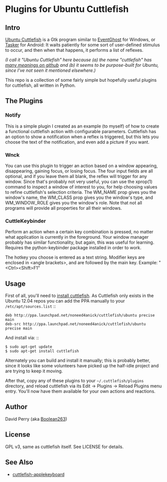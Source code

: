 # Plugins for Ubuntu Cuttlefish

## Intro

[Ubuntu Cuttlefish](https://launchpad.net/cuttlefish) is a Gtk program
similar to [EventGhost](http://www.eventghost.org/) for Windows, or
[Tasker](http://tasker.dinglisch.net/) for Android: It waits patiently
for some sort of user-defined stimulus to occur, and then when that happens,
it performs a list of reflexes.

_(I call it "Ubuntu Cuttlefish" here because (a) the name "cuttlefish"
has [many meanings on github](https://github.com/search?q=cuttlefish&type=Repositories)
and (b) it seems to be purpose-built for Ubuntu, since I've not seen it
mentioned elsewhere.)_

This repo is a collection of some fairly simple but hopefully useful plugins
for cuttlefish, all written in Python.

## The Plugins

### Notify

This is a simple plugin I created as an example (to myself) of how to create
a functional cuttlefish action with configurable parameters. Cuttlefish
has an option to show a notification when a reflex is triggered, but this
lets you choose the text of the notification, and even add a picture if you
want.

### Wnck

You can use this plugin to trigger an action based on a window appearing,
disappearing, gaining focus, or losing focus. The four input fields are
all optional, and if you leave them all blank, the reflex will trigger
for any window. Since that's probably not very useful, you can use the
xprop(1) command to inspect a window of interest to you, for help choosing
values to refine cuttlefish's selection criteria. The WM_NAME prop gives
you the window's name, the WM_CLASS prop gives you the window's type,
and WM_WINDOW_ROLE gives you the window's role. Note that not all programs
will provide all properties for all their windows.

### CuttleKeybinder

Perform an action when a certain key combination is pressed, no matter
what application is currently in the foreground. Your window manager
probably has similar functionality, but again, this was useful for learning.
Requires the python-keybinder package installed in order to work.

The hotkey you choose is entered as a text string. Modifier keys are enclosed
in &lt;angle brackets&gt;, and are followed by the main key. Example:
"&lt;Ctrl&gt;&lt;Shift&gt;F1"

## Usage

First of all,
you'll need to [install cuttlefish](https://launchpad.net/cuttlefish). As
Cuttlefish only exists in the Ubuntu 12.04 repos you can add the PPA manually
to your ``/etc/apt/sources.list`` ::

    deb http://ppa.launchpad.net/noneed4anick/cuttlefish/ubuntu precise main
    deb-src http://ppa.launchpad.net/noneed4anick/cuttlefish/ubuntu precise main

And install via: ::

    $ sudo apt-get update
    $ sudo apt-get install cuttlefish

Alternately you can build and install it manually; this is probably better,
since it looks like some volunteers have picked up the half-idle project
and are trying to keep it moving.

After that, copy any of these plugins to your ``~/.cuttlefish/plugins``
directory, and reload cuttlefish via its Edit → Plugins → Reload Plugins
menu entry. You'll now have them available for your own actions and reactions.

## Author

David Perry (aka [Boolean263](https://github.com/Boolean263))

## License

GPL v3, same as cuttlefish itself. See LICENSE for details.

## See Also

* [cuttlefish-applekeyboard](https://github.com/mattoc/cuttlefish-applekeyboard)

